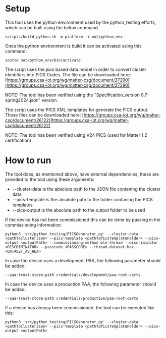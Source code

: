 # Setup

This tool uses the python environment used by the python_testing efforts, which
can be built using the below command.

```
scripts/build_python.sh -m platform -i out/python_env
```

Once the python environment is build it can be activated using this command:

```
source out/python_env/bin/activate
```

The script uses the json based data model in order to convert cluster
identifiers into PICS Codes. The file can be downloaded here:
[https://groups.csa-iot.org/wg/matter-csg/document/27290](https://groups.csa-iot.org/wg/matter-csg/document/27290)

NOTE: The tool has been verified using the "Specification_version
0.7-spring2024.json" version.

The script uses the PICS XML templates for generate the PICS output. These files
can be downloaded here:
[https://groups.csa-iot.org/wg/matter-csg/document/26122](https://groups.csa-iot.org/wg/matter-csg/document/26122)

NOTE: The tool has been verified using V24 PICS (used for Matter 1.2
certification)

# How to run

The tool does, as mentioned above, have external dependencies, these are
provided to the tool using these arguments:

-   --cluster-data is the absolute path to the JSON file contaning the cluster
    data
-   --pics-template is the absolute path to the folder contaning the PICS
    templates
-   --pics-output is the absolute path to the output folder to be used

If the device has not been commissioned this can be done by passing in the
commissioning information:

```
python3 'src/python_testing/PICSGenerator.py' --cluster-data <pathToClusterJson> --pics-template <pathToPicsTemplateFolder> --pics-output <outputPath> --commissioning-method ble-thread --discriminator <DESCRIMINATOR> --passcode <PASSCODE> --thread-dataset-hex <DATASET_AS_HEX>
```

In case the device uses a development PAA, the following parameter should be
added.

```
--paa-trust-store-path credentials/development/paa-root-certs
```

In case the device uses a production PAA, the following parameter should be
added.

```
--paa-trust-store-path credentials/production/paa-root-certs
```

If a device has alreasy been commissioned, the tool can be executed like this:

```
python3 'src/python_testing/PICSGenerator.py' --cluster-data <pathToClusterJson> --pics-template <pathToPicsTemplateFolder> --pics-output <outputPath>
```
